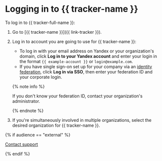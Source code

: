 # Logging in to {{ tracker-name }}

To log in to {{ tracker-full-name }}:

1. Go to [{{ tracker-name }}]({{ link-tracker }}).

1. Log in to account you are going to use for {{ tracker-name }}:

   - To log in with your email address on Yandex or your organization's domain, click **Log in to your Yandex account** and enter your login in the format `{{ example-account }}` or `login@example.com`.
   - If you have single sign-on set up for your company via an [identity federation](../enable-tracker.md#federation), click **Log in via SSO**, then enter your federation ID and your corporate login.
   
   {% note info %}

   If you don't know your federation ID, contact your organization's administrator.

   {% endnote %}

1. If you're simultaneously involved in multiple organizations, select the desired organization for {{ tracker-name }}.

{% if audience == "external" %}

[Contact support](../troubleshooting.md)

{% endif %}


